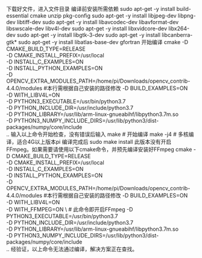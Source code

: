 下载好文件，进入文件目录
编译前安装所需依赖
sudo apt-get -y install build-essential cmake unzip pkg-config
sudo apt-get -y install libjpeg-dev libpng-dev libtiff-dev
sudo apt-get -y install libavcodec-dev libavformat-dev libswscale-dev libv4l-dev
sudo apt-get -y install libxvidcore-dev libx264-dev
sudo apt-get -y install libgtk-3-dev
sudo apt-get -y install libcanberra-gtk*
sudo apt-get -y install libatlas-base-dev gfortran
开始编译
cmake -D CMAKE_BUILD_TYPE=RELEASE \
-D CMAKE_INSTALL_PREFIX=/usr/local \
-D INSTALL_C_EXAMPLES=ON \
-D INSTALL_PYTHON_EXAMPLES=ON \
-D OPENCV_EXTRA_MODULES_PATH=/home/pi/Downloads/opencv_contrib-4.4.0/modules \#本行需根据自己安装的路径修改
-D BUILD_EXAMPLES=ON \
-D WITH_LIBV4L=ON \
-D PYTHON3_EXECUTABLE=/usr/bin/python3.7 \
-D PYTHON_INCLUDE_DIR=/usr/include/python3.7 \
-D PYTHON_LIBRARY=/usr/lib/arm-linux-gnueabihf/libpython3.7m.so \
-D PYTHON3_NUMPY_INCLUDE_DIRS=/usr/lib/python3/dist-packages/numpy/core/include \
..
输入以上命令开始检查，没有错误后输入
make # 开始编译
make -j4 # 多核编译，适合4G以上版本pi
编译完成后
sudo make install
此版本没有开启FFmpeg。如果需要请使用以下cmake命令，并预先编译安装好FFmpeg
cmake -D CMAKE_BUILD_TYPE=RELEASE \
-D CMAKE_INSTALL_PREFIX=/usr/local \
-D INSTALL_C_EXAMPLES=ON \
-D INSTALL_PYTHON_EXAMPLES=ON \
-D OPENCV_EXTRA_MODULES_PATH=/home/pi/Downloads/opencv_contrib-4.4.0/modules \#本行需根据自己安装的路径修改
-D BUILD_EXAMPLES=ON \
-D WITH_LIBV4L=ON \
-D WITH_FFMPEG=ON \ # 此命令即开启FFmpeg
-D PYTHON3_EXECUTABLE=/usr/bin/python3.7 \
-D PYTHON_INCLUDE_DIR=/usr/include/python3.7 \
-D PYTHON_LIBRARY=/usr/lib/arm-linux-gnueabihf/libpython3.7m.so \
-D PYTHON3_NUMPY_INCLUDE_DIRS=/usr/lib/python3/dist-packages/numpy/core/include \
..
经验证，以上命令无法通过编译，解决方案正在查找。
